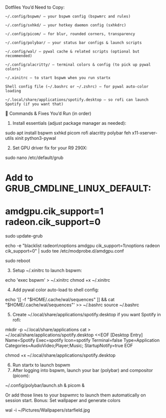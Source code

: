 Dotfiles You’d Need to Copy:

    ~/.config/bspwm/ — your bspwm config (bspwmrc and rules)

    ~/.config/sxhkd/ — your hotkey daemon config (sxhkdrc)

    ~/.config/picom/ — for blur, rounded corners, transparency

    ~/.config/polybar/ — your status bar configs & launch scripts

    ~/.config/wal/ — pywal cache & related scripts (optional but recommended)

    ~/.config/alacritty/ — terminal colors & config (to pick up pywal colors)

    ~/.xinitrc — to start bspwm when you run startx

    Shell config file (~/.bashrc or ~/.zshrc) — for pywal auto-color loading

    ~/.local/share/applications/spotify.desktop — so rofi can launch Spotify (if you want that)

🧰 Commands & Fixes You’d Run (in order)
1. Install essentials (adjust package manager as needed):

sudo apt install bspwm sxhkd picom rofi alacritty polybar feh x11-xserver-utils xinit python3-pywal

2. Set GPU driver fix for your R9 290X:

sudo nano /etc/default/grub
# Add to GRUB_CMDLINE_LINUX_DEFAULT:
# amdgpu.cik_support=1 radeon.cik_support=0
sudo update-grub

echo -e "blacklist radeon\noptions amdgpu cik_support=1\noptions radeon cik_support=0" | sudo tee /etc/modprobe.d/amdgpu.conf

sudo reboot

3. Setup ~/.xinitrc to launch bspwm:

echo 'exec bspwm' > ~/.xinitrc
chmod +x ~/.xinitrc

4. Add pywal color auto-load to shell config:

echo '[[ -f "$HOME/.cache/wal/sequences" ]] && cat "$HOME/.cache/wal/sequences"' >> ~/.bashrc
source ~/.bashrc

5. Create ~/.local/share/applications/spotify.desktop if you want Spotify in rofi:

mkdir -p ~/.local/share/applications
cat > ~/.local/share/applications/spotify.desktop <<EOF
[Desktop Entry]
Name=Spotify
Exec=spotify
Icon=spotify
Terminal=false
Type=Application
Categories=AudioVideo;Player;Music;
StartupNotify=true
EOF

chmod +x ~/.local/share/applications/spotify.desktop

6. Run startx to launch bspwm
7. After logging into bspwm, launch your bar (polybar) and compositor (picom):

~/.config/polybar/launch.sh &
picom &

Or add those lines to your bspwmrc to launch them automatically on session start.
Bonus: Set wallpaper and generate colors

wal -i ~/Pictures/Wallpapers/starfield.jpg

